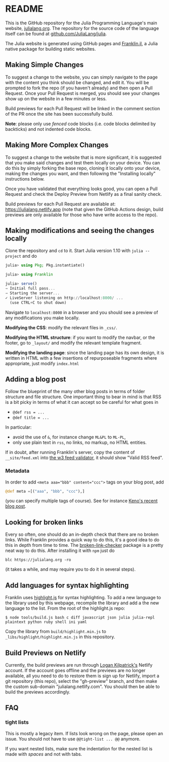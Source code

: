 # README

This is the GitHub repository for the Julia Programming Language's main website, [julialang.org](https://julialang.org/).
The repository for the source code of the language itself can be found at [github.com/JuliaLang/julia](https://github.com/JuliaLang/julia).

The Julia website is generated using GitHub pages and [Franklin.jl](https://github.com/tlienart/Franklin.jl), a Julia native package for building static websites.


## Making Simple Changes

To suggest a change to the website, you can simply navigate to the page with the content you think should be changed, and edit it.
You will be prompted to fork the repo (if you haven't already) and then open a Pull Request.
Once your Pull Request is merged, you should see your changes show up on the website in a few minutes or less.

Build previews for each Pull Request will be linked in the comment section of the PR once the site has been successfully build.

**Note**: please only use _fenced_ code blocks (i.e. code blocks delimited by backticks) and not indented code blocks.

## Making More Complex Changes

To suggest a change to the website that is more significant, it is suggested that you make said changes and test them locally on your device.
You can do this by simply forking the base repo, cloning it locally onto your device, making the changes you want, and then following the "Installing locally" instructions below.

Once you have validated that everything looks good, you can open a Pull Request and check the Deploy Preview from Netlify as a final sanity check.

Build previews for each Pull Request are available at: https://julialang.netlify.app (note that given the GitHub Actions design, build previews are only available for those who have write access to the repo).

## Making modifications and seeing the changes locally

Clone the repository and `cd` to it. Start Julia version 1.10 with `julia --project` and do

```julia
julia> using Pkg; Pkg.instantiate()

julia> using Franklin

julia> serve()
→ Initial full pass...
→ Starting the server...
✓ LiveServer listening on http://localhost:8000/ ...
  (use CTRL+C to shut down)
```

Navigate to `localhost:8000` in a browser and you should see a preview of any modifications you make locally.

**Modifying the CSS**: modify the relevant files in `_css/`.

**Modifying the HTML structure**: if you want to modify the navbar, or the footer, go to `_layout/` and modify the relevant template fragment.

**Modifying the landing page**: since the landing page has its own design, it is written in HTML with a few insertions of repurposeable fragments where appropriate, just modify `index.html`

## Adding a blog post

Follow the blueprint of the many other blog posts in terms of folder structure and file structure.
One important thing to bear in mind is that RSS is a bit picky in terms of what it can accept so be careful for what goes in

* `@def rss = ...`
* `@def title = ...`

In particular:

* avoid the use of `&`, for instance change `ML&PL` to `ML-PL`,
* only use plain text in `rss`, no links, no markup, no HTML entities.

If in doubt, after running Franklin's server, copy the content of `__site/feed.xml` into [the w3 feed validator](https://validator.w3.org/feed/check.cgi), it should show "Valid RSS feed".

### Metadata

In order to add `<meta aaa="bbb" content="ccc">` tags on your blog post, add

```julia
@def meta =[("aaa", "bbb", "ccc"),]
```

(you can specify multiple tags of course). See for instance [Keno's recent blog post](https://raw.githubusercontent.com/JuliaLang/www.julialang.org/master/blog/2020/05/rr.md).

## Looking for broken links

Every so often, one should do an in-depth check that there are no broken links.
While Franklin provides a quick way to do this, it's a good idea to do this in depth from time to time.
The [broken-link-checker](https://github.com/stevenvachon/broken-link-checker) package is a pretty neat way to do this.
After installing it with `npm` just do

```
blc https://julialang.org -ro
```

(it takes a while, and may require you to do it in several steps).

## Add languages for syntax highlighting

Franklin uses [highlight.js](https://highlightjs.org/) for syntax highlighting. To add a
new language to the library used by this webpage, recompile the library and add a the new
language to the list. From the root of the highlight.js repo:

```
$ node tools/build.js bash c diff javascript json julia julia-repl plaintext python ruby shell ini yaml
```

Copy the library from `build/highlight.min.js` to `_libs/highlight/highlight.min.js` in this repository.

## Build Previews on Netlify

Currently, the build previews are run through [Logan Kilpatrick's](https://github.com/logankilpatrick) Netlify account. If the account goes offline and the previews are no longer available, all you need to do to restore them is sign up for Netlify, import a git repository (this repo), select the "gh-preview" branch, and then make the custom sub-domain "julialang.netlify.com". You should then be able to build the previews accordingly.

## FAQ

### tight lists

This is mostly a legacy item. If lists look wrong on the page, please open an issue. You should not have to use `@@tight-list ... @@` anymore.

If you want nested lists, make sure the indentation for the nested list is made with _spaces_ and not with tabs.
